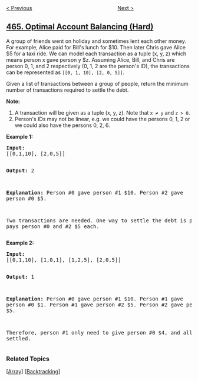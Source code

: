 <!--|This file generated by command(leetcode description); DO NOT EDIT.    |-->
<!--+----------------------------------------------------------------------+-->
<!--|@author    openset <openset.wang@gmail.com>                           |-->
<!--|@link      https://github.com/openset                                 |-->
<!--|@home      https://github.com/openset/leetcode                        |-->
<!--+----------------------------------------------------------------------+-->

[< Previous](../can-i-win "Can I Win")
　　　　　　　　　　　　　　　　
[Next >](../count-the-repetitions "Count The Repetitions")

## [465. Optimal Account Balancing (Hard)](https://leetcode.com/problems/optimal-account-balancing "最优账单平衡")

<p>A group of friends went on holiday and sometimes lent each other money. For example, Alice paid for Bill's lunch for $10. Then later Chris gave Alice $5 for a taxi ride. We can model each transaction as a tuple (x, y, z) which means person x gave person y $z. Assuming Alice, Bill, and Chris are person 0, 1, and 2 respectively (0, 1, 2 are the person's ID), the transactions can be represented as <code>[[0, 1, 10], [2, 0, 5]]</code>.</p>

<p>Given a list of transactions between a group of people, return the minimum number of transactions required to settle the debt.</p>

<p><b>Note:</b>
<ol>
<li>A transaction will be given as a tuple (x, y, z). Note that <code>x &ne; y</code> and <code>z > 0</code>.</li>
<li>Person's IDs may not be linear, e.g. we could have the persons 0, 1, 2 or we could also have the persons 0, 2, 6.</li>
</ol>
</p>

<p><b>Example 1:</b>
<pre>
<b>Input:</b>
[[0,1,10], [2,0,5]]

<b>Output:</b>
2

<b>Explanation:</b>
Person #0 gave person #1 $10.
Person #2 gave person #0 $5.

Two transactions are needed. One way to settle the debt is person #1 pays person #0 and #2 $5 each.
</pre>
</p>

<p><b>Example 2:</b>
<pre>
<b>Input:</b>
[[0,1,10], [1,0,1], [1,2,5], [2,0,5]]

<b>Output:</b>
1

<b>Explanation:</b>
Person #0 gave person #1 $10.
Person #1 gave person #0 $1.
Person #1 gave person #2 $5.
Person #2 gave person #0 $5.

Therefore, person #1 only need to give person #0 $4, and all debt is settled.
</pre>
</p>

### Related Topics
  [[Array](../../tag/array/README.md)]
  [[Backtracking](../../tag/backtracking/README.md)]
